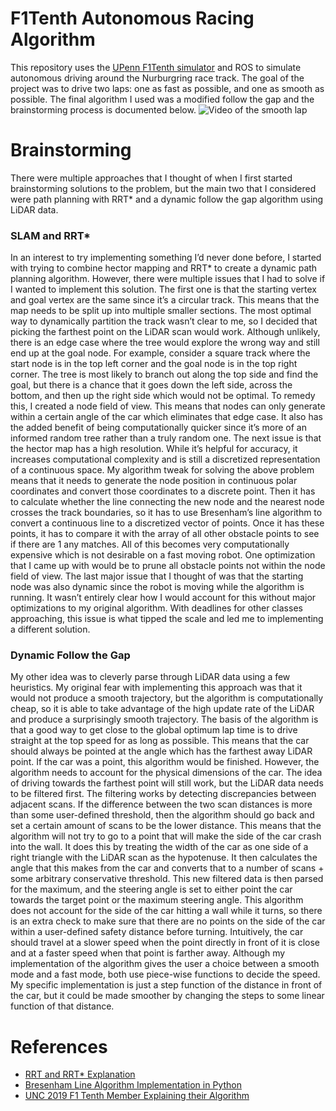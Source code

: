# F1Tenth Autonomous Racing Algorithm

This repository uses the [UPenn F1Tenth simulator](https://github.com/f1tenth/f1tenth_simulator?tab=readme-ov-file) and ROS to simulate autonomous driving around the Nurburgring race track. The goal of the project was to drive two laps: one as fast as possible, and one as smooth as possible. The final algorithm I used was a modified follow the gap and the brainstorming process is documented below.
![Video of the smooth lap](/Smooth%20Lap.gif)

# Brainstorming

There were multiple approaches that I thought of when I first started brainstorming solutions to the problem, but the main two that I considered were path
planning with RRT\* and a dynamic follow the gap algorithm using LiDAR data.

### SLAM and RRT\*

In an interest to try implementing something I’d never done before, I started
with trying to combine hector mapping and RRT\* to create a dynamic path
planning algorithm. However, there were multiple issues that I had to solve if
I wanted to implement this solution. The first one is that the starting vertex
and goal vertex are the same since it’s a circular track. This means that the
map needs to be split up into multiple smaller sections. The most optimal way
to dynamically partition the track wasn’t clear to me, so I decided that picking
the farthest point on the LiDAR scan would work.
Although unlikely, there is an edge case where the tree would explore the
wrong way and still end up at the goal node. For example, consider a square
track where the start node is in the top left corner and the goal node is in the
top right corner. The tree is most likely to branch out along the top side and
find the goal, but there is a chance that it goes down the left side, across the
bottom, and then up the right side which would not be optimal. To remedy
this, I created a node field of view. This means that nodes can only generate
within a certain angle of the car which eliminates that edge case. It also has the
added benefit of being computationally quicker since it’s more of an informed
random tree rather than a truly random one.
The next issue is that the hector map has a high resolution. While it’s helpful
for accuracy, it increases computational complexity and is still a discretized
representation of a continuous space. My algorithm tweak for solving the above
problem means that it needs to generate the node position in continuous polar
coordinates and convert those coordinates to a discrete point. Then it has to
calculate whether the line connecting the new node and the nearest node crosses
the track boundaries, so it has to use Bresenham’s line algorithm to convert a
continuous line to a discretized vector of points. Once it has these points, it
has to compare it with the array of all other obstacle points to see if there are
1
any matches. All of this becomes very computationally expensive which is not
desirable on a fast moving robot. One optimization that I came up with would
be to prune all obstacle points not within the node field of view.
The last major issue that I thought of was that the starting node was also
dynamic since the robot is moving while the algorithm is running. It wasn’t
entirely clear how I would account for this without major optimizations to my
original algorithm. With deadlines for other classes approaching, this issue is
what tipped the scale and led me to implementing a different solution.

### Dynamic Follow the Gap

My other idea was to cleverly parse through LiDAR data using a few heuristics. My original fear with implementing this approach was that it would not
produce a smooth trajectory, but the algorithm is computationally cheap, so it
is able to take advantage of the high update rate of the LiDAR and produce a
surprisingly smooth trajectory.
The basis of the algorithm is that a good way to get close to the global
optimum lap time is to drive straight at the top speed for as long as possible.
This means that the car should always be pointed at the angle which has the
farthest away LiDAR point. If the car was a point, this algorithm would be
finished. However, the algorithm needs to account for the physical dimensions
of the car. The idea of driving towards the farthest point will still work, but
the LiDAR data needs to be filtered first.
The filtering works by detecting discrepancies between adjacent scans. If
the difference between the two scan distances is more than some user-defined
threshold, then the algorithm should go back and set a certain amount of scans
to be the lower distance. This means that the algorithm will not try to go to
a point that will make the side of the car crash into the wall. It does this by
treating the width of the car as one side of a right triangle with the LiDAR scan
as the hypotenuse. It then calculates the angle that this makes from the car
and converts that to a number of scans + some arbitrary conservative threshold.
This new filtered data is then parsed for the maximum, and the steering angle
is set to either point the car towards the target point or the maximum steering
angle. This algorithm does not account for the side of the car hitting a wall
while it turns, so there is an extra check to make sure that there are no points
on the side of the car within a user-defined safety distance before turning.
Intuitively, the car should travel at a slower speed when the point directly
in front of it is close and at a faster speed when that point is farther away.
Although my implementation of the algorithm gives the user a choice between
a smooth mode and a fast mode, both use piece-wise functions to decide the
speed. My specific implementation is just a step function of the distance in
front of the car, but it could be made smoother by changing the steps to some
linear function of that distance.

# References

- [RRT and RRT\* Explanation](https://theclassytim.medium.com/robotic-path-planning-rrt-and-rrt-212319121378#:~:text=RRT*%20is%20an%20optimized%20version,to%20develop%20a%20shortest%20path)
- [Bresenham Line Algorithm Implementation in Python](https://babavoss.pythonanywhere.com/python/bresenham-line-drawing-algorithm-implemented-in-py)
- [UNC 2019 F1 Tenth Member Explaining their Algorithm](https://www.nathanotterness.com/2019/04/the-disparity-extender-algorithm-and.html)
